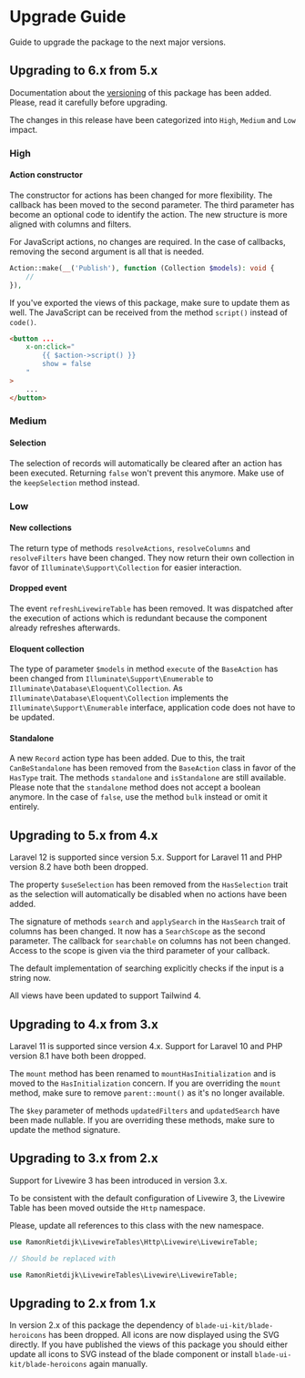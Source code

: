 # Upgrade Guide

Guide to upgrade the package to the next major versions.

## Upgrading to 6.x from 5.x

Documentation about the [versioning](VERSIONING.md) of this package has been added. Please, read it carefully before upgrading.

The changes in this release have been categorized into `High`, `Medium` and `Low` impact.

### High

#### Action constructor

The constructor for actions has been changed for more flexibility. The callback has been moved to the second parameter. The third parameter has become an optional code to identify the action. The new structure is more aligned with columns and filters.

For JavaScript actions, no changes are required. In the case of callbacks, removing the second argument is all that is needed.

```php
Action::make(__('Publish'), function (Collection $models): void {
    //
}),
```

If you've exported the views of this package, make sure to update them as well. The JavaScript can be received from the method `script()` instead of `code()`.

```html
<button ...
    x-on:click="
        {{ $action->script() }}
        show = false
    "
>
    ...
</button>
```

### Medium

#### Selection

The selection of records will automatically be cleared after an action has been executed. Returning `false` won't prevent this anymore. Make use of the `keepSelection` method instead.

### Low

#### New collections

The return type of methods `resolveActions`, `resolveColumns` and `resolveFilters` have been changed. They now return their own collection in favor of `Illuminate\Support\Collection` for easier interaction.

#### Dropped event

The event `refreshLivewireTable` has been removed. It was dispatched after the execution of actions which is redundant because the component already refreshes afterwards.

#### Eloquent collection

The type of parameter `$models` in method `execute` of the `BaseAction` has been changed from `Illuminate\Support\Enumerable` to `Illuminate\Database\Eloquent\Collection`. As `Illuminate\Database\Eloquent\Collection` implements the `Illuminate\Support\Enumerable` interface, application code does not have to be updated.

#### Standalone

A new `Record` action type has been added. Due to this, the trait `CanBeStandalone` has been removed from the `BaseAction` class in favor of the `HasType` trait. The methods `standalone` and `isStandalone` are still available. Please note that the `standalone` method does not accept a boolean anymore. In the case of `false`, use the method `bulk` instead or omit it entirely.

## Upgrading to 5.x from 4.x

Laravel 12 is supported since version 5.x. Support for Laravel 11 and PHP version 8.2 have both been dropped.

The property `$useSelection` has been removed from the `HasSelection` trait as the selection will automatically be disabled when no actions have been added.

The signature of methods `search` and `applySearch` in the `HasSearch` trait of columns has been changed. It now has a `SearchScope` as the second parameter. The callback for `searchable` on columns has not been changed. Access to the scope is given via the third parameter of your callback.

The default implementation of searching explicitly checks if the input is a string now.

All views have been updated to support Tailwind 4.

## Upgrading to 4.x from 3.x

Laravel 11 is supported since version 4.x. Support for Laravel 10 and PHP version 8.1 have both been dropped.

The `mount` method has been renamed to `mountHasInitialization` and is moved to the `HasInitialization` concern. If you are overriding the `mount` method, make sure to remove `parent::mount()` as it's no longer available.

The `$key` parameter of methods `updatedFilters` and `updatedSearch` have been made nullable. If you are overriding these methods, make sure to update the method signature.

## Upgrading to 3.x from 2.x

Support for Livewire 3 has been introduced in version 3.x.

To be consistent with the default configuration of Livewire 3, the Livewire Table has been moved outside the `Http` namespace.

Please, update all references to this class with the new namespace.

```php
use RamonRietdijk\LivewireTables\Http\Livewire\LivewireTable;

// Should be replaced with

use RamonRietdijk\LivewireTables\Livewire\LivewireTable;
```

## Upgrading to 2.x from 1.x

In version 2.x of this package the dependency of `blade-ui-kit/blade-heroicons` has been dropped. All icons are now displayed using the SVG directly. If you have published the views of this package you should either update all icons to SVG instead of the blade component or install `blade-ui-kit/blade-heroicons` again manually.
